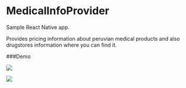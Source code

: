 # MedicalInfoProvider

Sample React Native app.

Provides pricing information about peruvian medical products and also drugstores information where you can find it.

###Demo

![](http://i.imgur.com/poSvk1r.gif)

![](http://i.imgur.com/qaPESa8.gif)
